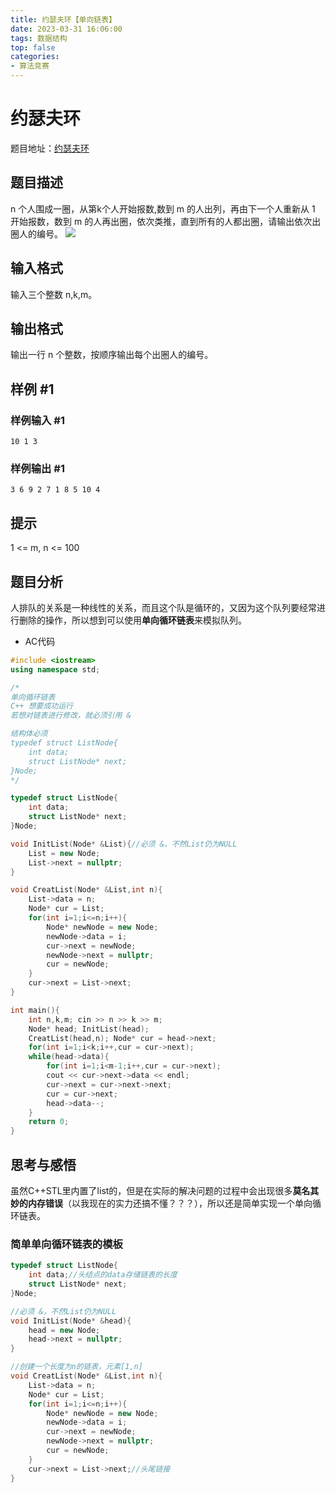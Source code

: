 ```yaml
---
title: 约瑟夫环【单向链表】
date: 2023-03-31 16:06:00
tags: 数据结构
top: false
categories:
- 算法竞赛
---
```

# 约瑟夫环
题目地址：[约瑟夫环](https://www.lanqiao.cn/problems/1111/learning/?page=1&first_category_id=1&sort=students_count&name=%E7%BA%A6%E7%91%9F)  
<!--more-->
## 题目描述
n 个人围成一圈，从第k个人开始报数,数到 m 的人出列，再由下一个人重新从 1 开始报数，数到 m 的人再出圈，依次类推，直到所有的人都出圈，请输出依次出圈人的编号。
![](https://i.postimg.cc/qBmDxPCp/image.png)
## 输入格式

输入三个整数 n,k,m。

## 输出格式

输出一行 n 个整数，按顺序输出每个出圈人的编号。

## 样例 #1

### 样例输入 #1

```
10 1 3
```

### 样例输出 #1

```
3 6 9 2 7 1 8 5 10 4
```

## 提示

1 <= m, n <= 100

## 题目分析
人排队的关系是一种线性的关系，而且这个队是循环的，又因为这个队列要经常进行删除的操作，所以想到可以使用**单向循环链表**来模拟队列。
- AC代码
```cpp
#include <iostream>
using namespace std;

/*
单向循环链表
C++ 想要成功运行
若想对链表进行修改，就必须引用 &

结构体必须
typedef struct ListNode{
    int data;
    struct ListNode* next;
}Node;
*/

typedef struct ListNode{
    int data;
    struct ListNode* next;
}Node;

void InitList(Node* &List){//必须 &，不然List仍为NULL
    List = new Node;
    List->next = nullptr;
}

void CreatList(Node* &List,int n){
    List->data = n;
    Node* cur = List;
    for(int i=1;i<=n;i++){
        Node* newNode = new Node;
        newNode->data = i;
        cur->next = newNode;
        newNode->next = nullptr;
        cur = newNode;
    }
    cur->next = List->next;
}

int main(){
    int n,k,m; cin >> n >> k >> m;
    Node* head; InitList(head);
    CreatList(head,n); Node* cur = head->next;
    for(int i=1;i<k;i++,cur = cur->next);
    while(head->data){
        for(int i=1;i<m-1;i++,cur = cur->next);
        cout << cur->next->data << endl;
        cur->next = cur->next->next;
        cur = cur->next;
        head->data--;
    }
    return 0;
}
```
## 思考与感悟
虽然C++STL里内置了list的，但是在实际的解决问题的过程中会出现很多**莫名其妙的内存错误**（以我现在的实力还搞不懂？？？），所以还是简单实现一个单向循环链表。
### 简单单向循环链表的模板
```cpp
typedef struct ListNode{
    int data;//头结点的data存储链表的长度
    struct ListNode* next;
}Node;

//必须 &，不然List仍为NULL
void InitList(Node* &head){
    head = new Node;
    head->next = nullptr;
}

//创建一个长度为n的链表，元素[1,n]
void CreatList(Node* &List,int n){
    List->data = n;
    Node* cur = List;
    for(int i=1;i<=n;i++){
        Node* newNode = new Node;
        newNode->data = i;
        cur->next = newNode;
        newNode->next = nullptr;
        cur = newNode;
    }
    cur->next = List->next;//头尾链接
}

```
